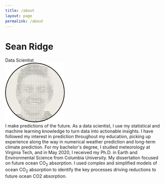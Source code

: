 ```yaml
---
title: /about
layout: page
permalink: /about
---
```

# Sean Ridge
Data Scientist
<br />
<img src="/assets/avatar.svg" alt="image" width="190" height="190" />
<br />
I make predictions of the future. As a data scientist, I use my statistical and machine learning knowledge to turn data into actionable insights. I have followed my interest in prediction throughout my education, picking up experience along the way in numerical weather prediction and long-term climate prediction. For my bachelor's degree, I studied meteorology at Virginia Tech, and in May 2020, I received my Ph.D. in Earth and Environmental Science from Columbia University. My dissertation focused on future ocean CO<sub>2</sub> absorption. I used complex and simplified models of ocean CO<sub>2</sub> absorption to identify the key processes driving reductions to future ocean CO2 absorption.


